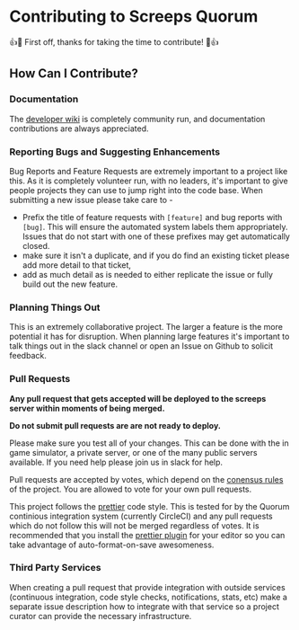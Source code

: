 # Contributing to Screeps Quorum

👍🎉 First off, thanks for taking the time to contribute! 🎉👍

## How Can I Contribute?

### Documentation

The [developer wiki](https://github.com/ScreepsQuorum/screeps-quorum/wiki) is
completely community run, and documentation contributions are always
appreciated.

### Reporting Bugs and Suggesting Enhancements

Bug Reports and Feature Requests are extremely important to a project like this.
As it is completely volunteer run, with no leaders, it's important to give
people projects they can use to jump right into the code base. When submitting a
new issue please take care to -

* Prefix the title of feature requests with `[feature]` and bug reports with
  `[bug]`. This will ensure the automated system labels them appropriately.
  Issues that do not start with one of these prefixes may get automatically
  closed.
* make sure it isn't a duplicate, and if you do find an existing ticket please
  add more detail to that ticket,
* add as much detail as is needed to either replicate the issue or fully build
  out the new feature.

### Planning Things Out

This is an extremely collaborative project. The larger a feature is the more
potential it has for disruption. When planning large features it's important to
talk things out in the slack channel or open an Issue on Github to solicit
feedback.

### Pull Requests

**Any pull request that gets accepted will be deployed to the screeps server
within moments of being merged.**

**Do not submit pull requests are are not ready to deploy.**

Please make sure you test all of your changes. This can be done with the in game
simulator, a private server, or one of the many public servers available. If you
need help please join us in slack for help.

Pull requests are accepted by votes, which depend on the
[conensus rules](https://github.com/ScreepsQuorum/ScreepsAutoSpawner/blob/master/.gitconsensus.yaml)
of the project. You are allowed to vote for your own pull requests.

This project follows the [prettier](https://prettier.io/) code style. This is
tested for by the Quorum continious integration system (currently CircleCI) and
any pull requests which do not follow this will not be merged regardless of
votes. It is recommended that you install the
[prettier plugin](https://prettier.io/docs/en/editors.html) for your editor so
you can take advantage of auto-format-on-save awesomeness.

### Third Party Services

When creating a pull request that provide integration with outside services
(continuous integration, code style checks, notifications, stats, etc) make a
separate issue description how to integrate with that service so a project
curator can provide the necessary infrastructure.
